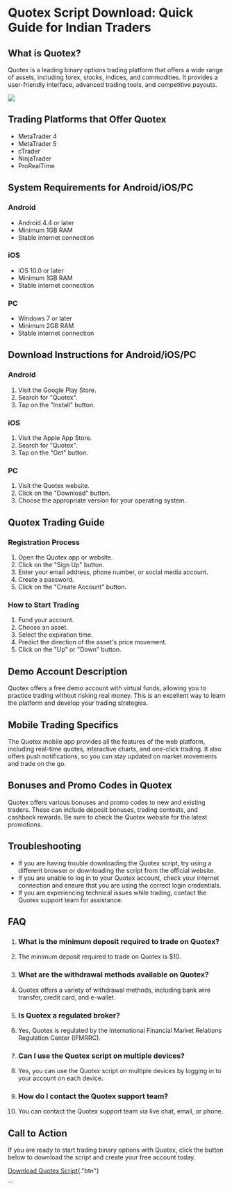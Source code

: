 # Quotex Script Download: Quick Guide for Indian Traders

## What is Quotex?

Quotex is a leading binary options trading platform that offers a wide
range of assets, including forex, stocks, indices, and commodities. It
provides a user-friendly interface, advanced trading tools, and
competitive payouts.

[![](https://static.quotex.io/files/10_en/300_250.jpg)](https://traff.sbs/brokerqxlid)

## Trading Platforms that Offer Quotex

-   MetaTrader 4
-   MetaTrader 5
-   cTrader
-   NinjaTrader
-   ProRealTime

## System Requirements for Android/iOS/PC

### Android

-   Android 4.4 or later
-   Minimum 1GB RAM
-   Stable internet connection

### iOS

-   iOS 10.0 or later
-   Minimum 1GB RAM
-   Stable internet connection

### PC

-   Windows 7 or later
-   Minimum 2GB RAM
-   Stable internet connection

## Download Instructions for Android/iOS/PC

### Android

1.  Visit the Google Play Store.
2.  Search for "Quotex".
3.  Tap on the "Install" button.

### iOS

1.  Visit the Apple App Store.
2.  Search for "Quotex".
3.  Tap on the "Get" button.

### PC

1.  Visit the Quotex website.
2.  Click on the "Download" button.
3.  Choose the appropriate version for your operating system.

## Quotex Trading Guide

### Registration Process

1.  Open the Quotex app or website.
2.  Click on the "Sign Up" button.
3.  Enter your email address, phone number, or social media account.
4.  Create a password.
5.  Click on the "Create Account" button.

### How to Start Trading

1.  Fund your account.
2.  Choose an asset.
3.  Select the expiration time.
4.  Predict the direction of the asset\'s price movement.
5.  Click on the "Up" or "Down" button.

## Demo Account Description

Quotex offers a free demo account with virtual funds, allowing you to
practice trading without risking real money. This is an excellent way to
learn the platform and develop your trading strategies.

## Mobile Trading Specifics

The Quotex mobile app provides all the features of the web platform,
including real-time quotes, interactive charts, and one-click trading.
It also offers push notifications, so you can stay updated on market
movements and trade on the go.

## Bonuses and Promo Codes in Quotex

Quotex offers various bonuses and promo codes to new and existing
traders. These can include deposit bonuses, trading contests, and
cashback rewards. Be sure to check the Quotex website for the latest
promotions.

## Troubleshooting

-   If you are having trouble downloading the Quotex script, try using a
    different browser or downloading the script from the official
    website.
-   If you are unable to log in to your Quotex account, check your
    internet connection and ensure that you are using the correct login
    credentials.
-   If you are experiencing technical issues while trading, contact the
    Quotex support team for assistance.

## FAQ

1.  ### What is the minimum deposit required to trade on Quotex?

2.  The minimum deposit required to trade on Quotex is \$10.

3.  ### What are the withdrawal methods available on Quotex?

4.  Quotex offers a variety of withdrawal methods, including bank wire
    transfer, credit card, and e-wallet.

5.  ### Is Quotex a regulated broker?

6.  Yes, Quotex is regulated by the International Financial Market
    Relations Regulation Center (IFMRRC).

7.  ### Can I use the Quotex script on multiple devices?

8.  Yes, you can use the Quotex script on multiple devices by logging in
    to your account on each device.

9.  ### How do I contact the Quotex support team?

10. You can contact the Quotex support team via live chat, email, or
    phone.

## Call to Action

If you are ready to start trading binary options with Quotex, click the
button below to download the script and create your free account today.

[Download Quotex
Script](\%22https://traff.sbs/quotexonelink\%22){."btn"}

\`\`\`

